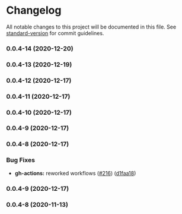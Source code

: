 # Changelog

All notable changes to this project will be documented in this file. See [standard-version](https://github.com/conventional-changelog/standard-version) for commit guidelines.

### 0.0.4-14 (2020-12-20)

### 0.0.4-13 (2020-12-19)

### 0.0.4-12 (2020-12-17)

### 0.0.4-11 (2020-12-17)

### 0.0.4-10 (2020-12-17)

### 0.0.4-9 (2020-12-17)

### 0.0.4-8 (2020-12-17)


### Bug Fixes

* **gh-actions:** reworked workflows ([#216](https://github.com/Algotia/core/issues/216)) ([d1faa18](https://github.com/Algotia/core/commit/d1faa18e0e363f158259000fd2ebc1ca1ead64ee))

### 0.0.4-9 (2020-12-17)

### 0.0.4-8 (2020-11-13)
